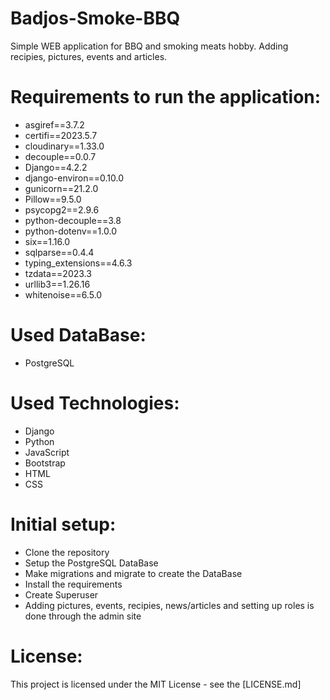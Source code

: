 # Badjos-Smoke-BBQ
Simple WEB application for BBQ and smoking meats hobby. Adding recipies, pictures, events and articles.

# Requirements to run the application:
* asgiref==3.7.2
* certifi==2023.5.7
* cloudinary==1.33.0
* decouple==0.0.7
* Django==4.2.2
* django-environ==0.10.0
* gunicorn==21.2.0
* Pillow==9.5.0
* psycopg2==2.9.6
* python-decouple==3.8
* python-dotenv==1.0.0
* six==1.16.0
* sqlparse==0.4.4
* typing_extensions==4.6.3
* tzdata==2023.3
* urllib3==1.26.16
* whitenoise==6.5.0

# Used DataBase:
* PostgreSQL

# Used Technologies:
* Django
* Python
* JavaScript
* Bootstrap
* HTML
* CSS

# Initial setup:
* Clone the repository
* Setup the PostgreSQL DataBase
* Make migrations and migrate to create the DataBase
* Install the requirements
* Create Superuser
* Adding pictures, events, recipies, news/articles and setting up roles is done through the admin site 


# License:
This project is licensed under the MIT License - see the [LICENSE.md]
